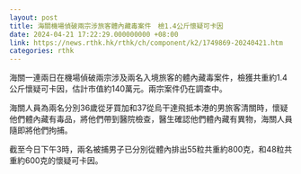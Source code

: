 ```yaml
---
layout: post
title: 海關機場偵破兩宗涉旅客體內藏毒案件　檢1.4公斤懷疑可卡因
date: 2024-04-21 17:22:29.000000000 +08:00
link: https://news.rthk.hk/rthk/ch/component/k2/1749869-20240421.htm
categories: rthk
---
```


海關一連兩日在機場偵破兩宗涉及兩名入境旅客的體內藏毒案件，檢獲共重約1.4公斤懷疑可卡因，估計市值約140萬元。兩宗案件仍在調查中。

海關人員為兩名分別36歲從牙買加和37從烏干達飛抵本港的男旅客清關時，懷疑他們體內藏有毒品，將他們帶到醫院檢查，醫生確認他們體內藏有異物，海關人員隨即將他們拘捕。

截至今日下午3時，兩名被捕男子已分別從體內排出55粒共重約800克，和48粒共重約600克的懷疑可卡因。
